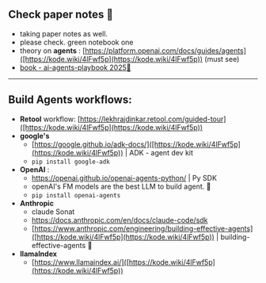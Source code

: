 ## Check paper notes 🔰
- taking paper notes as well. 
- please check. green notebook one
- theory on **agents** : [https://platform.openai.com/docs/guides/agents]([https://kode.wiki/4lFwf5p](https://kode.wiki/4lFwf5p)) (must see)
- [book - ai-agents-playbook 2025📘](https://offers.hubspot.com/ai-agents-playbook?utm_source=youtube&utm_medium=social&utm_campaign=CR000000686_TinaHuang%2Fpartner_youtube)

---
## Build Agents workflows:
- **Retool** workflow: [https://lekhrajdinkar.retool.com/guided-tour]([https://kode.wiki/4lFwf5p](https://kode.wiki/4lFwf5p))
- **google's** 
    - [https://google.github.io/adk-docs/]([https://kode.wiki/4lFwf5p](https://kode.wiki/4lFwf5p)) | ADK - agent dev kit
    - `pip install google-adk`
- **OpenAI**  : 
    - https://openai.github.io/openai-agents-python/ | Py SDK
    - openAI's FM models are the best LLM to build agent. 🔸
    - `pip install openai-agents`
- **Anthropic**  
    - claude Sonat
    - [https://docs.anthropic.com/en/docs/claude-code/sdk ]([https://kode.wiki/4lFwf5p](https://kode.wiki/4lFwf5p))
    - [https://www.anthropic.com/engineering/building-effective-agents]([https://kode.wiki/4lFwf5p](https://kode.wiki/4lFwf5p)) | building-effective-agents 🔸
- **llamaIndex**
    - [https://www.llamaindex.ai/]([https://kode.wiki/4lFwf5p](https://kode.wiki/4lFwf5p))

